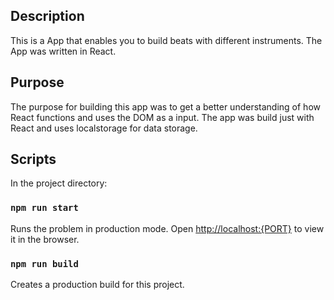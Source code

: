 ## Description

This is a App that enables you to build beats with different instruments. The App was written in React.

## Purpose

The purpose for building this app was to get a better understanding of how React functions and uses the DOM as a input.
The app was build just with React and uses localstorage for data storage.

## Scripts

In the project directory:

### `npm run start`

Runs the problem in production mode.
Open [http://localhost:{PORT}](http://localhost:{PORT}) to view it in the browser.

### `npm run build`

Creates a production build for this project.
